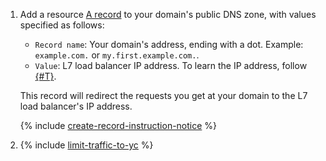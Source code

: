 1. Add a resource [A record](../../../dns/concepts/resource-record.md#a) to your domain's public DNS zone, with values specified as follows:

    * `Record name`: Your domain's address, ending with a dot. Example: `example.com.` or `my.first.example.com.`.
    * `Value`: L7 load balancer IP address. To learn the IP address, follow [{#T}](../../../application-load-balancer/operations/application-load-balancer-get.md).

    This record will redirect the requests you get at your domain to the L7 load balancer's IP address.

    {% include [create-record-instruction-notice](../../../_includes/dns/create-record-instruction-notice.md) %}

1. {% include [limit-traffic-to-yc](../../../_includes/smartwebsecurity/limit-traffic-to-yc.md) %}